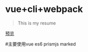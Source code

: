 # vue+cli+webpack

> This is my resume

[预览](https://github.com/hl33886/animating-resume.git)

#主要使用vue es6 prismjs marked

